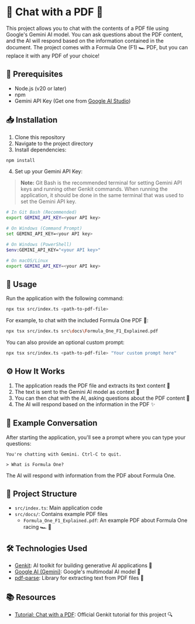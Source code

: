 # 📄 Chat with a PDF 🤖

This project allows you to chat with the contents of a PDF file using Google's Gemini AI model. You can ask questions about the PDF content, and the AI will respond based on the information contained in the document. The project comes with a Formula One (F1) 🏎️ PDF, but you can replace it with any PDF of your choice!

## 🔧 Prerequisites

- Node.js (v20 or later)
- npm
- Gemini API Key (Get one from [Google AI Studio](https://aistudio.google.com/app/apikey))

## 📥 Installation

1. Clone this repository
2. Navigate to the project directory
3. Install dependencies:

```bash
npm install
```

4. Set up your Gemini API Key:

> **Note:** Git Bash is the recommended terminal for setting Gemini API keys and running other Genkit commands. When running the application, it should be done in the same terminal that was used to set the Gemini API key.

```bash
# In Git Bash (Recommended)
export GEMINI_API_KEY=<your API key>

# On Windows (Command Prompt)
set GEMINI_API_KEY=<your API key>

# On Windows (PowerShell)
$env:GEMINI_API_KEY="<your API key>"

# On macOS/Linux
export GEMINI_API_KEY=<your API key>
```

## 🚀 Usage

Run the application with the following command:

```bash
npx tsx src/index.ts <path-to-pdf-file>
```

For example, to chat with the included Formula One PDF 🏁:

```bash
npx tsx src/index.ts src\docs\Formula_One_F1_Explained.pdf
```

You can also provide an optional custom prompt:

```bash
npx tsx src/index.ts <path-to-pdf-file> "Your custom prompt here"
```

## ⚙️ How It Works

1. The application reads the PDF file and extracts its text content 📄
2. The text is sent to the Gemini AI model as context 🧠
3. You can then chat with the AI, asking questions about the PDF content 💬
4. The AI will respond based on the information in the PDF ✨

## 💬 Example Conversation

After starting the application, you'll see a prompt where you can type your questions:

```
You're chatting with Gemini. Ctrl-C to quit.

> What is Formula One?
```

The AI will respond with information from the PDF about Formula One.

## 📂 Project Structure

- `src/index.ts`: Main application code
- `src/docs/`: Contains example PDF files
  - `Formula_One_F1_Explained.pdf`: An example PDF about Formula One racing 🏎️ 🏁

## 🛠️ Technologies Used

- [Genkit](https://genkit.dev/): AI toolkit for building generative AI applications 🤖
- [Google AI (Gemini)](https://ai.google.dev/): Google's multimodal AI model 🧠
- [pdf-parse](https://www.npmjs.com/package/pdf-parse): Library for extracting text from PDF files 📄

## 📚 Resources

- [Tutorial: Chat with a PDF](https://genkit.dev/docs/tutorials/tutorial-chat-with-a-pdf/): Official Genkit tutorial for this project 🔍
